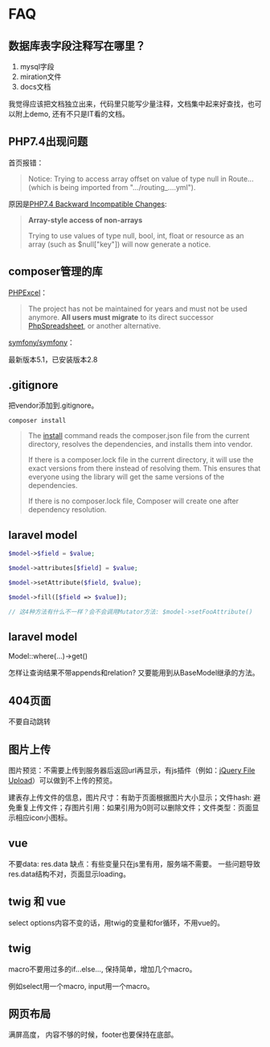 # FAQ

## 数据库表字段注释写在哪里？
1. mysql字段
1. miration文件
1. docs文档

我觉得应该把文档独立出来，代码里只能写少量注释，文档集中起来好查找，也可以附上demo, 还有不只是IT看的文档。

## PHP7.4出现问题
首页报错：
> Notice: Trying to access array offset on value of type null in Route... (which is being imported from ".../routing_....yml").

原因是[PHP7.4 Backward Incompatible Changes](https://www.php.net/manual/de/migration74.incompatible.php#migration74.incompatible.core.non-array-access):
> **Array-style access of non-arrays**
>
>Trying to use values of type null, bool, int, float or resource as an array (such as $null["key"]) will now generate a notice.

## composer管理的库
[PHPExcel](https://github.com/PHPOffice/PHPExcel)：
> The project has not be maintained for years and must not be used anymore. **All users must migrate** to its direct successor [PhpSpreadsheet](https://github.com/PHPOffice/PhpSpreadsheet), or another alternative.

[symfony/symfony](https://packagist.org/packages/symfony/symfony)：

最新版本5.1，已安装版本2.8

## .gitignore
把vendor添加到.gitignore。
```shell
composer install
```
>The [install](https://getcomposer.org/doc/03-cli.md#install-i) command reads the composer.json file from the current directory, resolves the dependencies, and installs them into vendor.
>
>If there is a composer.lock file in the current directory, it will use the exact versions from there instead of resolving them. This ensures that everyone using the library will get the same versions of the dependencies.
>
>If there is no composer.lock file, Composer will create one after dependency resolution.


## laravel model
```php
$model->$field = $value;

$model->attributes[$field] = $value;

$model->setAttribute($field, $value);

$model->fill([$field => $value]);

// 这4种方法有什么不一样？会不会调用Mutator方法: $model->setFooAttribute()
```

## laravel model
Model::where(...)->get()

怎样让查询结果不带appends和relation? 又要能用到从BaseModel继承的方法。

## 404页面
不要自动跳转

## 图片上传
图片预览：不需要上传到服务器后返回url再显示，有js插件（例如：[jQuery File Upload](https://blueimp.github.io/jQuery-File-Upload/)）可以做到不上传的预览。

建表存上传文件的信息，图片尺寸：有助于页面根据图片大小显示；文件hash: 避免重复上传文件；存图片引用：如果引用为0则可以删除文件；文件类型：页面显示相应icon小图标。

## vue
不要data: res.data
缺点：有些变量只在js里有用，服务端不需要。
      一些问题导致res.data结构不对，页面显示loading。

## twig 和 vue
select options内容不变的话，用twig的变量和for循环，不用vue的。

## twig
macro不要用过多的if...else..., 保持简单，增加几个macro。

例如select用一个macro, input用一个macro。

## 网页布局
满屏高度， 内容不够的时候，footer也要保持在底部。